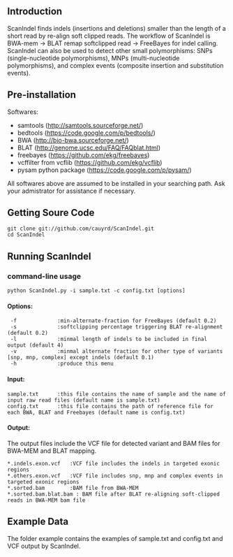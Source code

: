 Introduction
------------
ScanIndel finds indels (insertions and deletions) smaller than the length of a short read by re-align soft clipped reads. The workflow of ScanIndel is BWA-mem -> BLAT remap softclipped read -> FreeBayes for indel calling. ScanIndel can also be used to detect other small polymorphisms: SNPs (single-nucleotide polymorphisms), MNPs (multi-nucleotide polymorphisms), and complex events (composite insertion and substitution events).

Pre-installation
----------------
Softwares:
* samtools (http://samtools.sourceforge.net/)
* bedtools (https://code.google.com/p/bedtools/)
* BWA (http://bio-bwa.sourceforge.net/) 
* BLAT (http://genome.ucsc.edu/FAQ/FAQblat.html)
* freebayes (https://github.com/ekg/freebayes)
* vcffilter from vcflib (https://github.com/ekg/vcflib) 
* pysam python package (https://code.google.com/p/pysam/)

All softwares above are assumed to be installed in your searching path. Ask your admistrator for assistance if necessary.

Getting Soure Code
------------------
	git clone git://github.com/cauyrd/ScanIndel.git
	cd ScanIndel
Running ScanIndel
-----------------
### command-line usage
	python ScanIndel.py -i sample.txt -c config.txt [options]
#### Options:
	 -f				:min-alternate-fraction for FreeBayes (default 0.2)
	 -s  			:softclipping percentage triggering BLAT re-alignment (default 0.2)
	 -l  			:minmal length of indels to be included in final output (default 4)
	 -v  			:minmal alternate fraction for other type of variants [snp, mnp, complex] except indels (default 0.1)
	 -h  			:produce this menu
#### Input:
	sample.txt    	:this file contains the name of sample and the name of input raw read files (default name is sample.txt)
	config.txt    	:this file contains the path of reference file for each BWA, BLAT and Freebayes (default name is config.txt)
#### Output:
The output files include the VCF file for detected variant and BAM files for BWA-MEM and BLAT mapping.

	*.indels.exon.vcf	:VCF file includes the indels in targeted exonic regions
	*.others.exon.vcf	:VCF file includes snp, mnp and complex events in targeted exonic regions
	*.sorted.bam		:BAM file from BWA-MEM
	*.sorted.bam.blat.bam : BAM file after BLAT re-aligning soft-clipped reads in BWA-MEM bam file
Example Data
------------
The folder example contains the examples of sample.txt and config.txt and VCF output by ScanIndel.


